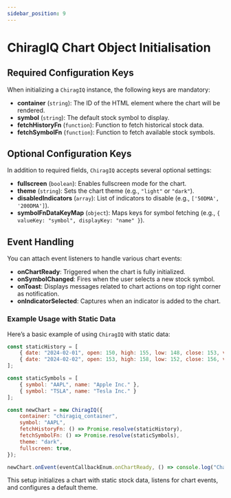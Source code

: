 ```yaml
---
sidebar_position: 9
---
```


# ChiragIQ Chart Object Initialisation

## Required Configuration Keys
When initializing a `ChiragIQ` instance, the following keys are mandatory:
- **container** (`string`): The ID of the HTML element where the chart will be rendered.
- **symbol** (`string`): The default stock symbol to display.
- **fetchHistoryFn** (`function`): Function to fetch historical stock data.
- **fetchSymbolFn** (`function`): Function to fetch available stock symbols.

## Optional Configuration Keys
In addition to required fields, `ChiragIQ` accepts several optional settings:
- **fullscreen** (`boolean`): Enables fullscreen mode for the chart.
- **theme** (`string`): Sets the chart theme (e.g., `"light"` or `"dark"`).
- **disabledIndicators** (`array`): List of indicators to disable (e.g., `['50DMA', '200DMA']`).
- **symbolFnDataKeyMap** (`object`): Maps keys for symbol fetching (e.g., `{ valueKey: "symbol", displayKey: "name" }`).

## Event Handling
You can attach event listeners to handle various chart events:

- **onChartReady**: Triggered when the chart is fully initialized.
- **onSymbolChanged**: Fires when the user selects a new stock symbol.
- **onToast**: Displays messages related to chart actions on top right corner as notification.
- **onIndicatorSelected**: Captures when an indicator is added to the chart.

### Example Usage with Static Data
Here’s a basic example of using `ChiragIQ` with static data:

```javascript
const staticHistory = [
    { date: "2024-02-01", open: 150, high: 155, low: 148, close: 153, volume: 10000 },
    { date: "2024-02-02", open: 153, high: 158, low: 152, close: 156, volume: 12000 },
];

const staticSymbols = [
    { symbol: "AAPL", name: "Apple Inc." },
    { symbol: "TSLA", name: "Tesla Inc." }
];

const newChart = new ChiragIQ({
    container: "chiragiq_container",
    symbol: "AAPL",
    fetchHistoryFn: () => Promise.resolve(staticHistory),
    fetchSymbolFn: () => Promise.resolve(staticSymbols),
    theme: "dark",
    fullscreen: true,
});

newChart.onEvent(eventCallbackEnum.onChartReady, () => console.log("Chart is ready!"));
```

This setup initializes a chart with static stock data, listens for chart events, and configures a default theme.

